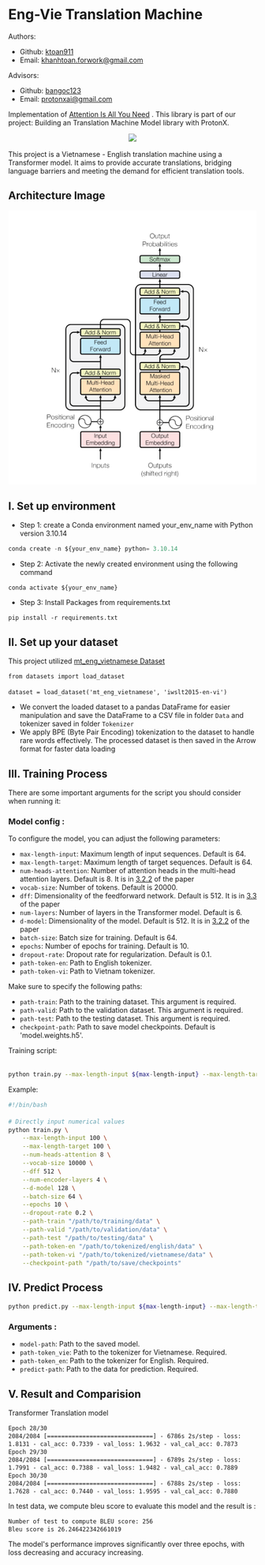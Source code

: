 # Eng-Vie Translation Machine
Authors:
- Github: [ktoan911](https://github.com/ktoan911) 
- Email: khanhtoan.forwork@gmail.com 

Advisors:
- Github: [bangoc123](https://github.com/bangoc123) 
- Email: protonxai@gmail.com



Implementation of [Attention Is All You Need](https://arxiv.org/pdf/1706.03762.pdf) . This
library is part of our project: Building an Translation Machine Model library with ProtonX.

<p align="center">
    <img src='https://storage.googleapis.com/protonx-cloud-storage/transformer/protonx-transf.png' width=200 class="center">
</p>

This project is a Vietnamese - English translation machine using a Transformer model. It aims to provide accurate translations, bridging language barriers and meeting the demand for efficient translation tools.

## Architecture Image 

![image](assets/model_architect.png)


## I.  Set up environment
- Step 1: create a Conda environment named your_env_name with Python version  3.10.14

```python
conda create -n ${your_env_name} python= 3.10.14
```

- Step 2: Activate the newly created environment using the following command
```
conda activate ${your_env_name}
```

- Step 3: Install Packages from requirements.txt

```
pip install -r requirements.txt
``` 

## II.  Set up your dataset

This project utilized [mt_eng_vietnamese Dataset](https://huggingface.co/datasets/mt_eng_vietnamese/viewer/iwslt2015-en-vi/train?p=1)
```
from datasets import load_dataset

dataset = load_dataset('mt_eng_vietnamese', 'iwslt2015-en-vi')
```
- We convert the loaded dataset to a pandas DataFrame for easier manipulation and save the DataFrame to a CSV file in folder `Data` and tokenizer saved in folder `Tokenizer`
- We apply BPE (Byte Pair Encoding) tokenization to the dataset to handle rare words effectively. The processed dataset is then saved in the Arrow format for faster data loading


## III. Training Process

There are some important arguments for the script you should consider when running it:

### Model config : 
To configure the model, you can adjust the following parameters:

- `max-length-input`: Maximum length of input sequences. Default is 64.
- `max-length-target`: Maximum length of target sequences. Default is 64.
- `num-heads-attention`: Number of attention heads in the multi-head attention layers. Default is 8. It is in [3.2.2](https://arxiv.org/pdf/1706.03762.pdf) of the paper
- `vocab-size`: Number of tokens. Default is 20000.
- `dff`: Dimensionality of the feedforward network. Default is 512. It is in [3.3](https://arxiv.org/pdf/1706.03762.pdf) of the paper
- `num-layers`: Number of layers in the Transformer model. Default is 6.
- `d-model`: Dimensionality of the model. Default is 512. It is in [3.2.2](https://arxiv.org/pdf/1706.03762.pdf) of the paper
- `batch-size`: Batch size for training. Default is 64.
- `epochs`: Number of epochs for training. Default is 10.
- `dropout-rate`: Dropout rate for regularization. Default is 0.1.
- `path-token-en`: Path to English tokenizer.
- `path-token-vi`: Path to Vietnam tokenizer.

Make sure to specify the following paths: 
- `path-train`: Path to the training dataset. This argument is required.
- `path-valid`: Path to the validation dataset. This argument is required.
- `path-test`: Path to the testing dataset. This argument is required.
- `checkpoint-path`: Path to save model checkpoints. Default is 'model.weights.h5'.

Training script:


```bash

python train.py --max-length-input ${max-length-input} --max-length-target ${max-length-target} --num-heads-attention ${num-heads-attention} --vocab-size ${vocab-size} --dff ${dff} --num-encoder-layers ${num-encoder-layers} --d-model ${d-model} --batch-size ${batch-size} --epochs ${epochs} --dropout-rate ${dropout-rate} --path-train ${path-train} --path-valid ${path-valid} --path-test ${path-test} --path-token-en ${path-token-en} --path-token-vi ${path-token-vi} --checkpoint-path ${checkpoint-path}

```

Example: 
```bash
#!/bin/bash

# Directly input numerical values
python train.py \
    --max-length-input 100 \
    --max-length-target 100 \
    --num-heads-attention 8 \
    --vocab-size 10000 \
    --dff 512 \
    --num-encoder-layers 4 \
    --d-model 128 \
    --batch-size 64 \
    --epochs 10 \
    --dropout-rate 0.2 \
    --path-train "/path/to/training/data" \
    --path-valid "/path/to/validation/data" \
    --path-test "/path/to/testing/data" \
    --path-token-en "/path/to/tokenized/english/data" \
    --path-token-vi "/path/to/tokenized/vietnamese/data" \
    --checkpoint-path "/path/to/save/checkpoints"

```




## IV. Predict Process

```bash
python predict.py --max-length-input ${max-length-input} --max-length-target ${max-length-target} --num-heads-attention ${num-heads-attention} --vocab-size ${vocab-size} --dff ${dff} --num-encoder-layers ${num-encoder-layers} --d-model ${d-model} --batch-size ${batch-size} --epochs ${epochs} --dropout-rate ${dropout-rate} --model-path ${model_checkpoint} --path-token-vi ${path_to_vietnamese_tokenizer} --path-token-en ${path_to_english_tokenizer} --predict-path ${path_to_prediction_data}
```

### Arguments :
  - `model-path`: Path to the saved model.
  - `path-token_vie`: Path to the tokenizer for Vietnamese. Required.
  - `path-token_en`: Path to the tokenizer for English. Required.
  - `predict-path`: Path to the data for prediction. Required.

## V. Result and Comparision

Transformer Translation model
```
Epoch 28/30
2084/2084 [==============================] - 6786s 2s/step - loss: 1.8131 - cal_acc: 0.7339 - val_loss: 1.9632 - val_cal_acc: 0.7873
Epoch 29/30
2084/2084 [==============================] - 6789s 2s/step - loss: 1.7991 - cal_acc: 0.7388 - val_loss: 1.9482 - val_cal_acc: 0.7889
Epoch 30/30
2084/2084 [==============================] - 6788s 2s/step - loss: 1.7628 - cal_acc: 0.7440 - val_loss: 1.9595 - val_cal_acc: 0.7880
```

In test data, we compute bleu score to evaluate this model and the result is :
```
Number of test to compute BLEU score: 256
Bleu score is 26.246422342661019
```

The model's performance improves significantly over three epochs, with loss decreasing and accuracy increasing. 





